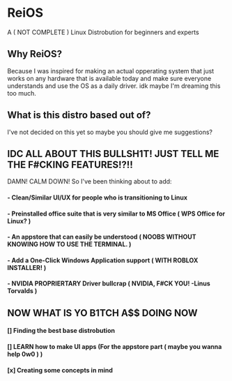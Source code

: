 # ReiOS
A ( NOT COMPLETE ) Linux Distrobution for beginners and experts

## Why ReiOS?
Because I was inspired for making an actual opperating system that just works on any hardware that is available today and make sure everyone understands and use the OS as a daily driver. idk maybe I'm dreaming this too much.

## What is this distro based out of?
I've not decided on this yet so maybe you should give me suggestions?

## IDC ALL ABOUT THIS BULLSH1T! JUST TELL ME THE F#CKING FEATURES!?!!
DAMN! CALM DOWN! So I've been thinking about to add:

#### - Clean/Similar UI/UX for people who is transitioning to Linux
#### - Preinstalled office suite that is very similar to MS Office ( WPS Office for Linux? )
#### - An appstore that can easily be understood ( NOOBS WITHOUT KNOWING HOW TO USE THE TERMINAL. )
#### - Add a One-Click Windows Application support ( WITH ROBLOX INSTALLER! )
#### - NVIDIA PROPRIERTARY Driver bullcrap ( NVIDIA, F#CK YOU! -Linus Torvalds )

## NOW WHAT IS YO B1TCH A$$ DOING NOW
#### [] Finding the best base distrobution
#### [] LEARN how to make UI apps (For the appstore part ( maybe you wanna help 0w0 ) )
#### [x] Creating some concepts in mind
